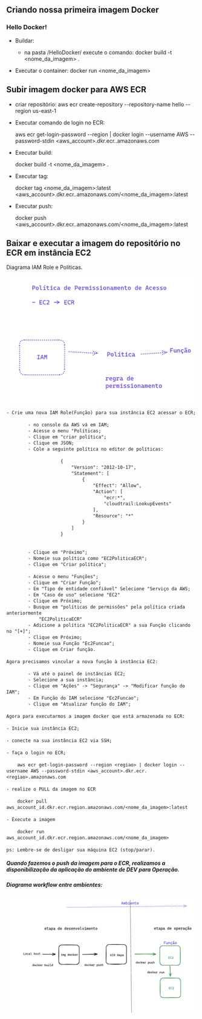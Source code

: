 ## Criando nossa primeira imagem Docker

### Hello Docker!

- Buildar:
    - na pasta /HelloDocker/ execute o comando: docker build -t <nome_da_imagem> .

- Executar o container: 
    docker run <nome_da_imagem>


## Subir imagem docker para AWS ECR

- criar repositório: aws ecr create-repository --repository-name hello --region us-east-1

- Executar comando de login no ECR:
    
    aws ecr get-login-password --region <regiao> | docker login --username AWS --password-stdin <aws_account>.dkr.ecr.<regiao>.amazonaws.com

- Executar build:
    
    docker build -t <nome_da_imagem> .

- Executar tag:

    docker tag <nome_da_imagem>:latest <aws_account>.dkr.ecr.<regiao>.amazonaws.com/<nome_da_imagem>:latest


- Executar push:

    docker push <aws_account>.dkr.ecr.<regiao>.amazonaws.com/<nome_da_imagem>:latest

## Baixar e executar a imagem do repositório no ECR em instância EC2

Diagrama IAM Role e Políticas.

![iamrole](/aula_2/img/iam-policy-role.png)


    - Crie uma nova IAM Role(Função) para sua instância EC2 acessar o ECR;

            - no console da AWS vá em IAM;
            - Acesse o menu "Políticas;
            - Clique em "criar política";
            - Clique em JSON;
            - Cole a seguinte política no editor de políticas:

                        {
                            "Version": "2012-10-17",
                            "Statement": [
                                {
                                    "Effect": "Allow",
                                    "Action": [
                                        "ecr:*",
                                        "cloudtrail:LookupEvents"           
                                    ],
                                    "Resource": "*"
                                }
                            ]
                        }


            - Clique em "Próximo";
            - Nomeie sua política como "EC2PoliticaECR";
            - Clique em "Criar política";

            - Acesse o menu "Funções";
            - Clique em "Criar Função";
            - Em "Tipo de entidade confiável" Selecione "Serviço da AWS;
            - Em "Caso de uso" selecione "EC2" 
            - Clique em Próximo;
            - Busque em "políticas de permissões" pela política criada anteriormente
                "EC2PoliticaECR"
            - Adicione a política "EC2PoliticaECR" a sua Função clicando no "[+]";
            - Clique em Próximo;
            - Nomeie sua Função "Ec2Funcao";
            - Clique em Criar função.                       
    
    Agora precisamos vincular a nova função à instância EC2:

            - Vá até o painel de instâncias EC2;
            - Selecione a sua instância;
            - Clique em "Ações" -> "Segurança" -> "Modificar função do IAM";
            - Em Função do IAM selecione "Ec2Funcao";
            - Clique em "Atualizar função do IAM";

    Agora para executarmos a imagem docker que está armazenada no ECR:
    
    - Inicie sua instância EC2;

    - conecte na sua instância EC2 via SSH;

    - faça o login no ECR;

        aws ecr get-login-password --region <regiao> | docker login --username AWS --password-stdin <aws_account>.dkr.ecr.<regiao>.amazonaws.com

    - realize o PULL da imagem no ECR

        docker pull aws_account_id.dkr.ecr.region.amazonaws.com/<nome_da_imagem>:latest

    - Execute a imagem

        docker run aws_account_id.dkr.ecr.region.amazonaws.com/<nome_da_imagem>

    ps: Lembre-se de desligar sua máquina EC2 (stop/parar).


##### Quando fazemos o push da imagem para o ECR, realizamos a disponibilização da aplicação do ambiente de DEV para Operação. 

##### Diagrama workflow entre ambientes:
![dev-to-op](/aula_2/img/dev-to-operations.png)
